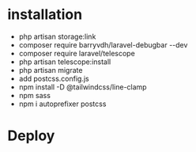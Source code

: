 # installation

- php artisan storage:link
- composer require barryvdh/laravel-debugbar --dev
- composer require laravel/telescope
- php artisan telescope:install
- php artisan migrate
- add postcss.config.js
- npm install -D @tailwindcss/line-clamp
- npm sass
- npm i autoprefixer postcss

# Deploy
